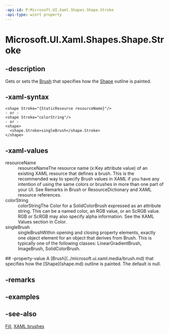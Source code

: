 ```yaml
---
-api-id: P:Microsoft.UI.Xaml.Shapes.Shape.Stroke
-api-type: winrt property
---
```


<!-- Property syntax
public Windows.UI.Xaml.Media.Brush Stroke { get;  set; }
-->

# Microsoft.UI.Xaml.Shapes.Shape.Stroke

## -description
Gets or sets the [Brush](../microsoft.ui.xaml.media/brush.md) that specifies how the [Shape](shape.md) outline is painted.

## -xaml-syntax

```xaml
<shape Stroke="{StaticResource resourceName}"/>
- or -
<shape Stroke="colorString"/>
- or -
<shape>
  <shape.Stroke>singleBrush</shape.Stroke>
</shape>
```


## -xaml-values
<dl><dt>resourceName</dt><dd>resourceNameThe resource name (x:Key attribute value) of an existing XAML resource that defines a brush. This is the recommended way to specify Brush values in XAML if you have any intention of using the same colors or brushes in more than one part of your UI. See Remarks in Brush or ResourceDictionary and XAML resource references.</dd>
<dt>colorString</dt><dd>colorStringThe Color for a SolidColorBrush expressed as an attribute string. This can be a named color, an RGB value, or an ScRGB value. RGB or ScRGB may also specify alpha information. See the XAML Values section in Color.</dd>
<dt>singleBrush</dt><dd>singleBrushWithin opening and closing property elements, exactly one object element for an object that derives from Brush. This is typically one of the following classes: LinearGradientBrush, ImageBrush, SolidColorBrush.</dd>
</dl>
## -property-value
A [Brush](../microsoft.ui.xaml.media/brush.md) that specifies how the [Shape](shape.md) outline is painted. The default is null.

## -remarks

## -examples

## -see-also
[Fill](shape_fill.md), [XAML brushes](/windows/apps/design/style/brushes)
